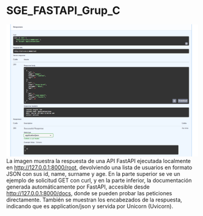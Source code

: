 # SGE_FASTAPI_Grup_C

![img.png](img.png)
La imagen muestra la respuesta de una API FastAPI ejecutada localmente en http://127.0.0.1:8000/root, devolviendo una lista de usuarios en formato JSON con sus id, name, surname y age. En la parte superior se ve un ejemplo de solicitud GET con curl, y en la parte inferior, la documentación generada automáticamente por FastAPI, accesible desde http://127.0.0.1:8000/docs, donde se pueden probar las peticiones directamente. También se muestran los encabezados de la respuesta, indicando que es application/json y servida por Unicorn (Uvicorn).







